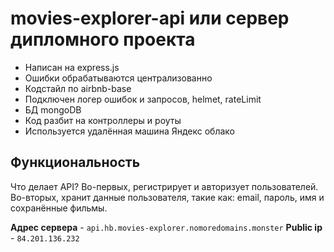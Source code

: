 # movies-explorer-api или сервер дипломного проекта

* Написан на express.js
* Ошибки обрабатываются централизованно
* Кодстайл по airbnb-base
* Подключен логер ошибок и запросов, helmet, rateLimit
* БД mongoDB
* Код разбит на контроллеры и роуты 
* Используется удалённая машина Яндекс облако

## Функциональность
Что делает API?
Во-первых, регистрирует и авторизует пользователей.
Во-вторых, хранит данные пользователя, такие как: email, пароль, имя и сохранённые фильмы.

__Адрес сервера__ - `api.hb.movies-explorer.nomoredomains.monster`
__Public ip__ - `84.201.136.232`